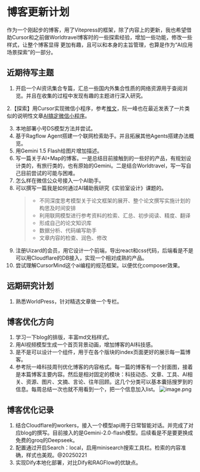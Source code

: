 # 博客更新计划
作为一个刚起步的博客，用了Vitepress的框架，除了内容上的更新，我也希望借助Cursor和之前做Worldtravel博客时的一些探索经验，增加一些功能，修改一些样式，让整个博客显得
更加有趣，且可以和本身的主旨管理，也算是作为“AI应用场景探索”的一部分。

## 近期待写主题
1. 开启一个AI资讯集合专篇，汇总一些国内外集合性质的网络资源用于查阅浏览。并且在收集的过程中发现有趣的主题进行深入研究。

2.【探索】用Cursor实现微信小程序，参考[推文](https://mp.weixin.qq.com/s/DrpZ7ebCOHQungpM9CK3Lw)，阮一峰也在最近发表了一片类似的说明性文章[AI搞定微信小程序](https://www.ruanyifeng.com/blog/2025/01/tencent-cloud-copilot.html)。

3. 本地部署小号DS模型方法并尝试。
4. 基于Ragflow Agent搭建一个联网检索助手。并且拓展其他Agents搭建办法概览。
5. 用Gemini 1.5 Flash给图片增加描述。
6. 写一篇关于AI+Map的博客。一是总结目前接触到的一些好的产品，有规划设计类的，有旅行类的，也有原始的Gemini。二是结合Worldtravel，写一写自己目前尝试的可能与困难。
8. 怎么样在微信公众号接入一个AI助手。
9. 可以撰写一篇我是如何通过AI辅助我研究《实验室设计》课题的。
    > - 不同深度思考模型关于论文框架的展开、整个论文撰写实施计划的构思及时间安排
    > - 利用联网模型进行参考资料的检索、汇总、初步阅读、精度、翻译
    > - 形成自己的论文知识库
    > - 数据分析、代码编写助手
    > - 文章内容的检查、润色、修改
10. 注册Uizard的会员，用它设计一个前端，导出react和css代码，后端看是不是可以用Cloudflare的DB接入，实现一个相对成熟的产品。
11. 尝试理解CursorMind这个ai编程的规范框架。以便优化composer效果。


## 远期研究计划
1. 熟悉WorldPress，针对精选文章做一个专栏。

## 博客优化方向
1. 学习一下blog的排版，丰富md文档样式。
2. 用AI视频模型生成一个首页背景动画，增加博客的AI科技感。
3. 是不是可以设计一个组件，用于在各个版块的index页面更好的展示每一篇博客。
5. 参考阮一峰科技周刊优化博客的内容格式。每一篇的博客有一个封面图，接着是本篇博客主要内容。然后是相对固定的模块：科技动态、文章、工具、AI相关、资源、图片、文摘、言论、往年回顾。这几个分类可以基本囊括搜罗到的信息。每周总结一次也就不用看到一个，把一个信息加入list。
![image.png](https://cloudflare-imgbed-1d8.pages.dev/file/1739413539480_image.png)

## 博客优化记录

1. 结合Cloudflare的workers，接入一个模型api用于日常智能对话。并完成了对应blog的撰写。目前接入的是Gemini-2.0-flash模型。后续看是不是要更换成免费的groq的Deepseek。
2. 配置通过开启Search：local，启用minisearch搜索工具栏。检索的内容准确，样式也美观。@20250221
7. 实现Dify本地化部署，对比Dify和RAGFlow的优缺点。

